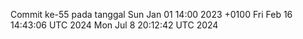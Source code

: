 Commit ke-55 pada tanggal Sun Jan 01 14:00 2023 +0100
Fri Feb 16 14:43:06 UTC 2024
Mon Jul  8 20:12:42 UTC 2024
